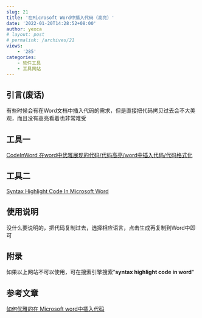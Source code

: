 ```yaml
---
slug: 21
title: '在Microsoft Word中插入代码（高亮）'
date: '2022-01-20T14:28:52+08:00'
author: yexca
# layout: post
# permalink: /archives/21
views:
    - '285'
categories:
    - 软件工具
    - 工具网站
---
```


## 引言(废话)

有些时候会有在Word文档中插入代码的需求，但是直接把代码拷贝过去会不大美观，而且没有高亮看着也非常难受

## 工具一

[CodeInWord 在word中优雅展现的代码/代码高亮/word中插入代码/代码格式化](http://www.codeinword.com/)

## 工具二

[Syntax Highlight Code In Microsoft Word](https://www.byteisland.com/syntax-highlight-code-in-microsoft-word/)

## 使用说明

没什么要说明的，把代码复制过去，选择相应语言，点击生成再复制到Word中即可

## 附录

如果以上网站不可以使用，可在搜索引擎搜索”**syntax highlight code in word**“

## 参考文章

[如何优雅的在 Microsoft word中插入代码](https://blog.csdn.net/u011303443/article/details/50992651)
